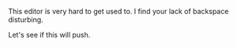 This editor is very hard to get used to.
I find your lack of backspace disturbing.

Let's see if this will push.

